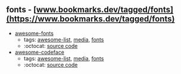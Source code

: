 fonts - [www.bookmarks.dev/tagged/fonts](https://www.bookmarks.dev/tagged/fonts)
---
* [awesome-fonts](https://github.com/brabadu/awesome-fonts#readme)
    * tags: [awesome-list](../tagged/awesome-list.md), [media](../tagged/media.md), [fonts](../tagged/fonts.md)
    * :octocat: [source code](https://github.com/brabadu/awesome-fonts#readme)
* [awesome-codeface](https://github.com/chrissimpkins/codeface#readme)
    * tags: [awesome-list](../tagged/awesome-list.md), [media](../tagged/media.md), [fonts](../tagged/fonts.md)
    * :octocat: [source code](https://github.com/chrissimpkins/codeface#readme)
